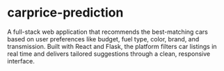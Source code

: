 # carprice-prediction
A full-stack web application that recommends the best-matching cars based on user preferences like budget, fuel type, color, brand, and transmission. Built with React and Flask, the platform filters car listings in real time and delivers tailored suggestions through a clean, responsive interface.
